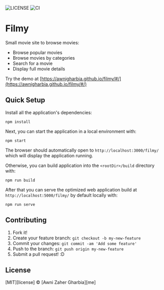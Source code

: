 ![LICENSE](https://img.shields.io/github/license/awnigharbia/filmy)
![CI](https://github.com/awnigharbia/filmy/actions/workflows/publish.yaml/badge.svg)

# Filmy

Small movie site to browse movies:

- Browse popular movies
- Browse movies by categories
- Search for a movie
- Display full movie details

Try the demo at
[https://awnigharbia.github.io/filmy/#/](https://awnigharbia.github.io/filmy/#/)

## Quick Setup

Install all the application's dependencies:

`npm install`

Next, you can start the application in a local environment with:

`npm start`

The browser should automatically open to `http://localhost:3000/filmy/` which
will display the application running.

Otherwise, you can build application into the `<rootDir>/build` directory with:

`npm run build`

After that you can serve the optimized web application build at
`http://localhost:5000/filmy/` by default locally with:

`npm run serve`

## Contributing

1. Fork it!
2. Create your feature branch: `git checkout -b my-new-feature`
3. Commit your changes: `git commit -am 'Add some feature'`
4. Push to the branch: `git push origin my-new-feature`
5. Submit a pull request! :D

## License

[MIT][license] &copy; [Awni Zaher Gharbia][me]
